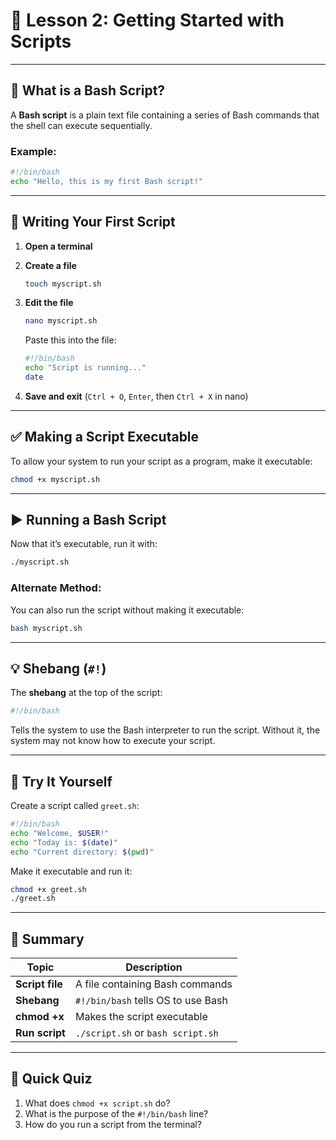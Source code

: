# 🚀 Lesson 2: Getting Started with Scripts

---

## 📝 What is a Bash Script?

A **Bash script** is a plain text file containing a series of Bash commands that the shell can execute sequentially.

### Example:

```bash
#!/bin/bash
echo "Hello, this is my first Bash script!"
```

---

## 🧾 Writing Your First Script

1. **Open a terminal**
2. **Create a file**

   ```bash
   touch myscript.sh
   ```
3. **Edit the file**

   ```bash
   nano myscript.sh
   ```

   Paste this into the file:

   ```bash
   #!/bin/bash
   echo "Script is running..."
   date
   ```
4. **Save and exit** (`Ctrl + O`, `Enter`, then `Ctrl + X` in nano)

---

## ✅ Making a Script Executable

To allow your system to run your script as a program, make it executable:

```bash
chmod +x myscript.sh
```

---

## ▶️ Running a Bash Script

Now that it’s executable, run it with:

```bash
./myscript.sh
```

### Alternate Method:

You can also run the script without making it executable:

```bash
bash myscript.sh
```

---

## 💡 Shebang (`#!`)

The **shebang** at the top of the script:

```bash
#!/bin/bash
```

Tells the system to use the Bash interpreter to run the script. Without it, the system may not know how to execute your script.

---

## 🧪 Try It Yourself

Create a script called `greet.sh`:

```bash
#!/bin/bash
echo "Welcome, $USER!"
echo "Today is: $(date)"
echo "Current directory: $(pwd)"
```

Make it executable and run it:

```bash
chmod +x greet.sh
./greet.sh
```

---

## 🧠 Summary

| Topic           | Description                        |
| --------------- | ---------------------------------- |
| **Script file** | A file containing Bash commands    |
| **Shebang**     | `#!/bin/bash` tells OS to use Bash |
| **chmod +x**    | Makes the script executable        |
| **Run script**  | `./script.sh` or `bash script.sh`  |

---

## 🧠 Quick Quiz

1. What does `chmod +x script.sh` do?
2. What is the purpose of the `#!/bin/bash` line?
3. How do you run a script from the terminal?

